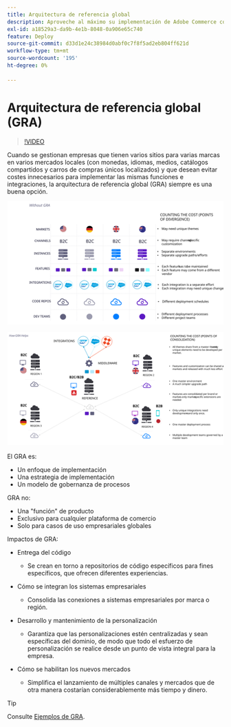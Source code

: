 ```yaml
---
title: Arquitectura de referencia global
description: Aproveche al máximo su implementación de Adobe Commerce con una arquitectura de referencia global.
exl-id: a18529a3-da9b-4e1b-8048-0a906e65c740
feature: Deploy
source-git-commit: d33d1e24c38984d0abf0c7f8f5ad2eb804ff621d
workflow-type: tm+mt
source-wordcount: '195'
ht-degree: 0%

---
```



# Arquitectura de referencia global (GRA)

>[!VIDEO](https://video.tv.adobe.com/v/3410528/?quality=12&learn=on)

Cuando se gestionan empresas que tienen varios sitios para varias marcas en varios mercados locales (con monedas, idiomas, medios, catálogos compartidos y carros de compras únicos localizados) y que desean evitar costes innecesarios para implementar las mismas funciones e integraciones, la arquitectura de referencia global (GRA) siempre es una buena opción.

![Tabla que explica el coste de la divergencia en la arquitectura](../../../assets/playbooks/divergent-architecture.svg)

![Tabla que explica el coste de los archivos consolidados en arquitectura](../../../assets/playbooks/consolidated-architecture.svg)

El GRA es:

- Un enfoque de implementación
- Una estrategia de implementación
- Un modelo de gobernanza de procesos

GRA no:

- Una &quot;función&quot; de producto
- Exclusivo para cualquier plataforma de comercio
- Solo para casos de uso empresariales globales

Impactos de GRA:

- Entrega del código

   - Se crean en torno a repositorios de código específicos para fines específicos, que ofrecen diferentes experiencias.

- Cómo se integran los sistemas empresariales

   - Consolida las conexiones a sistemas empresariales por marca o región.

- Desarrollo y mantenimiento de la personalización

   - Garantiza que las personalizaciones estén centralizadas y sean específicas del dominio, de modo que todo el esfuerzo de personalización se realice desde un punto de vista integral para la empresa.

- Cómo se habilitan los nuevos mercados

   - Simplifica el lanzamiento de múltiples canales y mercados que de otra manera costarían considerablemente más tiempo y dinero.

>[!TIP]
>
>Consulte [Ejemplos de GRA](examples.md).
